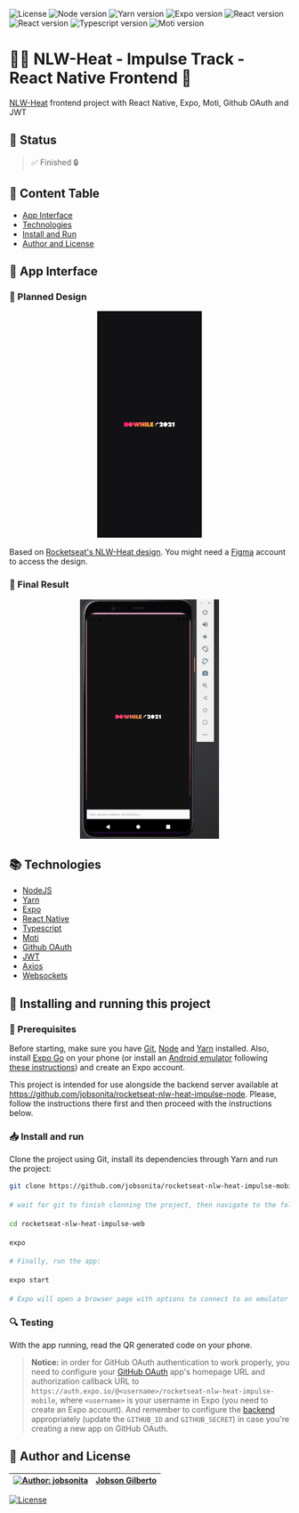 ![License](https://img.shields.io/github/license/jobsonita/rocketseat-nlw-heat-impulse-mobile?color=blue)
![Node version](https://img.shields.io/badge/node-v14.18.0-brightgreen)
![Yarn version](https://img.shields.io/badge/yarn-v1.22.15-brightgreen)
![Expo version](https://img.shields.io/badge/expo-~43.0.0-brightgreen)
![React version](https://img.shields.io/badge/react-^17.0.1-blue)
![React version](https://img.shields.io/badge/react--native-0.64.2-blue)
![Typescript version](https://img.shields.io/badge/typescript-^4.3.5-lightgrey)
![Moti version](https://img.shields.io/badge/moti-^0.16.0-blue)

# :rocket::seat: NLW-Heat - Impulse Track - React Native Frontend :iphone:

[NLW-Heat](https://nextlevelweek.com/inscricao/7) frontend project with React Native, Expo, Moti, Github OAuth and JWT

## :hammer: Status

> :white_check_mark: Finished :lock:

## :bookmark: Content Table
<!--ts-->
  * [App Interface](#newspaper-app-interface)
  * [Technologies](#books-technologies)
  * [Install and Run](#calling-installing-and-running-this-project)
  * [Author and License](#memo-author-and-license)
<!--te-->

## :newspaper: App Interface
### :iphone: Planned Design

<p align="center"><img alt="Planned design for the app" title="NLW-Heat Impulse Planned Design" src="./.github/planned_design.gif"/></p>

Based on [Rocketseat's NLW-Heat design](https://www.figma.com/community/file/1031699316177416916). You might need a [Figma](https://figma.com) account to access the design.

### :tada: Final Result

<p align="center"><img alt="Final design for the app" title="NLW-Heat Impulse Final Design" src="./.github/final_design.gif" width="250px"/></p>

## :books: Technologies

- [NodeJS](https://nodejs.org/en/)
- [Yarn](https://yarnpkg.com/)
- [Expo](https://expo.dev/)
- [React Native](https://reactnative.dev/)
- [Typescript](https://www.typescriptlang.org/)
- [Moti](https://moti.fyi/)
- [Github OAuth](https://docs.github.com/en/developers/apps/building-oauth-apps/authorizing-oauth-apps)
- [JWT](https://www.npmjs.com/package/jsonwebtoken)
- [Axios](https://axios-http.com/)
- [Websockets](https://socket.io/)

## :calling: Installing and running this project

### :wrench: Prerequisites

Before starting, make sure you have [Git](https://git-scm.com/), [Node](https://nodejs.org/en/) and [Yarn](https://yarnpkg.com/) installed. Also, install [Expo Go](https://expo.dev/client) on your phone (or install an [Android emulator](https://developer.android.com/studio/) following [these instructions](https://react-native.rocketseat.dev/android/emulador/)) and create an Expo account.

This project is intended for use alongside the backend server available at https://github.com/jobsonita/rocketseat-nlw-heat-impulse-node. Please, follow the instructions there first and then proceed with the instructions below.

### :inbox_tray: Install and run

Clone the project using Git, install its dependencies through Yarn and run the project:

```bash
git clone https://github.com/jobsonita/rocketseat-nlw-heat-impulse-mobile.git

# wait for git to finish clonning the project, then navigate to the folder and install the dependencies:

cd rocketseat-nlw-heat-impulse-web

expo

# Finally, run the app:

expo start

# Expo will open a browser page with options to connect to an emulator or to your phone (through a QR code)
```

### :mag: Testing

With the app running, read the QR generated code on your phone.

> **Notice:** in order for GitHub OAuth authentication to work properly, you need to configure your [GitHub OAuth](https://github.com/settings/developers) app's homepage URL and authorization callback URL to `https://auth.expo.io/@<username>/rocketseat-nlw-heat-impulse-mobile`, where `<username>` is your username in Expo (you need to create an Expo account). And remember to configure the [backend](https://github.com/jobsonita/rocketseat-nlw-heat-impulse-node) appropriately (update the `GITHUB_ID` and `GITHUB_SECRET`) in case you're creating a new app on GitHub OAuth.

## :memo: Author and License

[![Author: jobsonita](https://avatars.githubusercontent.com/u/1463583?s=48&v=4)](https://github.com/jobsonita/jobsonita) | [Jobson Gilberto](https://github.com/jobsonita/jobsonita)
-|-

[![License](https://img.shields.io/github/license/jobsonita/rocketseat-nlw-heat-impulse-mobile)](LICENSE)
